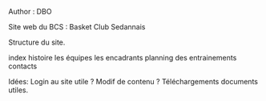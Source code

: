 Author : DBO

Site web du BCS : Basket Club Sedannais




Structure du site.

index
histoire
les équipes
les encadrants
planning des entrainements
contacts



Idées:
Login au site utile ? Modif de contenu ?
Téléchargements documents utiles. 
